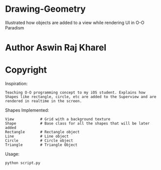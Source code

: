 # Drawing-Geometry
Illustrated how objects are added to a view while rendering UI in O-O Paradism

# Author Aswin Raj Kharel
# Copyright

Inspiration:

    Teaching O-O programming concept to my iOS student. Explains how Shapes like rectangle, circle, etc are added to the Superview and are rendered in realtime in the screen.

Shapes Implemented:

    View            # Grid with a background texture
    Shape           # Base class for all the shapes that will be later added
    Rectangle       # Rectangle object
    Line            # Line object
    Circle          # Circle object
    Triangle        # Triangle Object

Usage:

    python script.py
